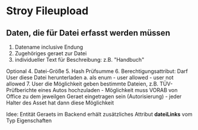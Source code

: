 Stroy Fileupload
================

## Daten, die für Datei erfasst werden müssen

1. Datename inclusive Endung
2. Zugehöriges geraet zur Datei
3. individueller Text für Beschreibung: z.B. "Handbuch"

Optional
4. Datei-Größe
5. Hash Prüfsumme
6. Berechtigungsattribut: Darf User diese Datei herunterladen
	a. als enum
		- user allowed
		- user not allowed
7. User die Möglichkeit geben bestimmte Dateien, z.B. TÜV-Prüfberichte eines Autos hochzuladen
	- Möglichkeit muss VORAB von Office zu dem jeweilgen Geraet eingetragen sein (Autorisierung) - jeder Halter des Asset hat dann diese Möglichkeit

Idee: Entität Geraets im Backend erhält zusätzliches Attribut **dateiLinks** vom Typ Eigenschaften